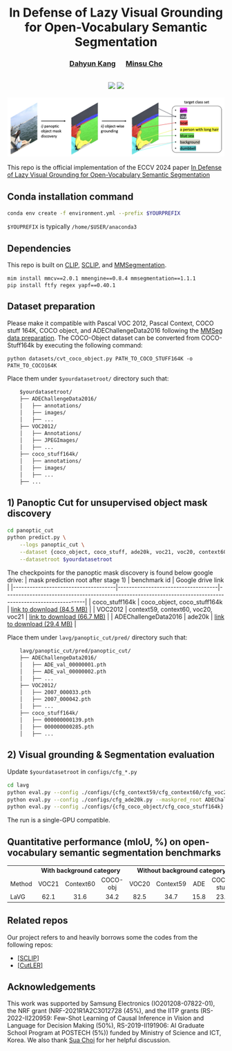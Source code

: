 <div align="center">
  <h1> In Defense of Lazy Visual Grounding for Open-Vocabulary Semantic Segmentation </h1>
</div>


<div align="center">
  <h3><a href=http://dahyun-kang.github.io>Dahyun Kang</a> &nbsp;&nbsp;&nbsp;&nbsp; <a href=http://cvlab.postech.ac.kr/~mcho/>Minsu Cho</a></h3>
</div>
<br />


<div align="center">
  <a href="https://arxiv.org/abs/2408.04961"><img src="https://img.shields.io/badge/arXiv-2408.04961-b31b1b.svg"/></a>
  <a href="http://cvlab.postech.ac.kr/research/lazygrounding"><img src="https://img.shields.io/static/v1?label=project homepage&message=LaVG&color=9cf"/></a>
</div>
<br />

<div align="center">
  <img src="datasets/main.png" alt="result"/>
</div>

This repo is the official implementation of the ECCV 2024 paper [In Defense of Lazy Visual Grounding for Open-Vocabulary Semantic Segmentation](https://arxiv.org/pdf/2408.04961)


## Conda installation command
```bash
conda env create -f environment.yml --prefix $YOURPREFIX
```
`$YOUPREFIX` is typically `/home/$USER/anaconda3`


## Dependencies

This repo is built on [CLIP](https://github.com/openai/CLIP), [SCLIP](https://github.com/wangf3014/SCLIP), and [MMSegmentation](https://github.com/open-mmlab/mmsegmentation). 

```
mim install mmcv==2.0.1 mmengine==0.8.4 mmsegmentation==1.1.1
pip install ftfy regex yapf==0.40.1
```


## Dataset preparation
Please make it compatible with Pascal VOC 2012, Pascal Context, COCO stuff 164K, COCO object, and ADEChallengeData2016 following the [MMSeg data preparation](https://github.com/open-mmlab/mmsegmentation/blob/main/docs/en/user_guides/2_dataset_prepare.md).
The COCO-Object dataset can be converted from COCO-Stuff164k by executing the following command:

```
python datasets/cvt_coco_object.py PATH_TO_COCO_STUFF164K -o PATH_TO_COCO164K
```

Place them under `$yourdatasetroot/` directory such that:
```
    $yourdatasetroot/
    ├── ADEChallengeData2016/
    │   ├── annotations/
    │   ├── images/
    │   ├── ...
    ├── VOC2012/
    │   ├── Annotations/
    │   ├── JPEGImages/
    │   ├── ...
    ├── coco_stuff164k/
    │   ├── annotations/
    │   ├── images/
    │   ├── ...
    ├── ...
```



## 1) Panoptic Cut for unsupervised object mask discovery
```bash
cd panoptic_cut
python predict.py \
    --logs panoptic_cut \
    --dataset {coco_object, coco_stuff, ade20k, voc21, voc20, context60, context59} \
    --datasetroot $yourdatasetroot
```

The checkpoints for the panoptic mask discovery is found below google drive:
| mask prediction root after stage 1) | benchmark id                       | Google drive link                                                                                         |
|-------------------------------------|------------------------------------|-----------------------------------------------------------------------------------------------------------|
| coco_stuff164k                      | coco_object, coco_stuff164k        | [link to download (84.5 MB)](https://drive.google.com/file/d/1iEchLAXk6F9bOks-SQ-x6NBZg90xWUQY/view?usp=share_link) |
| VOC2012                             | context59, context60, voc20, voc21 | [link to download (66.7 MB)](https://drive.google.com/file/d/1Y2smJrJX-p4i6NZ0kYe698r2HQ4kUWcM/view?usp=drive_link) |
| ADEChallengeData2016                | ade20k                             | [link to download (29.4 MB)](https://drive.google.com/file/d/17XvE9OOtyaoFqAWbJrUd41nDEbNwAB9F/view?usp=share_link) |

Place them under `lavg/panoptic_cut/pred/` directory such that:
```
    lavg/panoptic_cut/pred/panoptic_cut/
    ├── ADEChallengeData2016/
    │   ├── ADE_val_00000001.pth
    │   ├── ADE_val_00000002.pth
    │   ├── ...
    ├── VOC2012/
    │   ├── 2007_000033.pth
    │   ├── 2007_000042.pth
    │   ├── ...
    ├── coco_stuff164k/
    │   ├── 000000000139.pth
    │   ├── 000000000285.pth
    │   ├── ...
```


## 2) Visual grounding & Segmentation evaluation
Update `$yourdatasetroot` in `configs/cfg_*.py`

```bash
cd lavg
python eval.py --config ./configs/{cfg_context59/cfg_context60/cfg_voc20/cfg_voc21}.py --maskpred_root VOC2012/panoptic_cut
python eval.py --config ./configs/cfg_ade20k.py --maskpred_root ADEChallengeData2016/panoptic_cut
python eval.py --config ./configs/{cfg_coco_object/cfg_coco_stuff164k}.py --maskpred_root coco_stuff164k/panoptic_cut
```
The run is a single-GPU compatible.




## Quantitative performance (mIoU, \%) on open-vocabulary semantic segmentation benchmarks

<table>
  <tr>
    <td></td>
    <td colspan="3" align="center"><strong>With background category</strong></td>
    <td colspan="4" align="center"><strong>Without background category</strong></td>
  </tr>
  <tr>
    <td align="left">Method</td>
    <td align="center">VOC21</td>
    <td align="center">Context60</td>
    <td align="center">COCO-obj</td>
    <td align="center">VOC20</td>
    <td align="center">Context59</td>
    <td align="center">ADE</td>
    <td align="center">COCO-stuff</td>
  </tr>
  <tr>
    <td align="left">LaVG</td>
    <td align="center">62.1</td>
    <td align="center">31.6</td>
    <td align="center">34.2</td>
    <td align="center">82.5</td>
    <td align="center">34.7</td>
    <td align="center">15.8</td>
    <td align="center">23.2</td>
  </tr>
</table>

      
## Related repos
Our project refers to and heavily borrows some the codes from the following repos:

* [[SCLIP]](https://github.com/wangf3014/SCLIP)
* [[CutLER]](https://github.com/facebookresearch/CutLER)


## Acknowledgements
This work was supported by Samsung Electronics (IO201208-07822-01), the NRF grant (NRF-2021R1A2C3012728 (45%), and the IITP grants (RS-2022-II220959: Few-Shot Learning of Causal Inference in Vision and Language for Decision Making (50%), RS-2019-II191906: AI Graduate School Program at POSTECH (5%)) funded by Ministry of Science and ICT, Korea.
We also thank [Sua Choi](https://github.com/sua-choi) for her helpful discussion.

